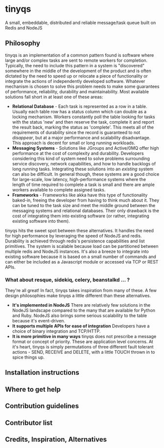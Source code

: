 tinyqs
======

A small, embeddable, distributed and reliable message/task queue built on Redis and NodeJS



## Philosophy

tinyqs is an implementation of a common pattern found is software where large and/or complex tasks are sent to remote
workers for completion. Typically, the need to include this pattern in a system is "discovered" somewhere in the middle of
the development of the product and is often dictated by the need to speed up or relocate a piece of functionality or integrate
the actions of independently developed software. Whatever mechanism is chosen to solve this problem needs to make
some guarantees of performance, reliability, durability and maintainability. Most available solutions fall short in at least
one of these areas:

- **Relational Database** - Each task is represented as a row in a table. Usually each table row has a status column which
can double as a locking mechanism. Workers constantly poll the table looking for tasks with the status 'new' and then
reserve the task, complete it and report the result back, marking the status as 'complete'. This meets all of the
requirements of durability since the record is guaranteed to not *disappear*, but at a major performance and scalability
disadvantage. This approach is decent for small or long running workloads.
- **Messaging Systems** - Solutions like JGroups and Active/0MQ offer high performance at the cost of complexity and
durability. Developers considering this kind of system need to solve problems surrounding service discovery, network
capabilities, and how to handle backlogs of long running tasks. Integrating these solutions into an *existing* system can
also be difficult. In general though, these systems are a good choice for large-scale, low latency, high-performance systems
where the length of time required to complete a task is small and there are ample workers available to complete
assigned tasks.
- **Frameworks** - Frameworks like akka have this type of functionality baked-in, freeing the developer from having to
think much about it. They can be tuned to the task size and meet the middle ground between the messaging systems and
 relational databases. Their only drawback is the cost of integrating them into existing software (or rather, integrating
 existing software into them).

tinyqs hits the sweet spot between these alternatives. It handles the need for high performance by leveraging the
speed of NodeJS and redis. Durability is achieved through redis's persistence capabilities and list primitives. The
system is scalable because load can be partitioned between multiple redis and NodeJS instances. It's also a breeze to
integrate into existing software because it is based on a small number of commands and can either be included as a Javascript
module or accessed via TCP or REST APIs.

### What about resque, sidekiq, celery, beanstalkd ... ?

They're all great! In fact, tinyqs takes inspiration from many of these. A few design philosophies make tinyqs
a little different than these alternatives.

- **It's implemented in NodeJS** There are relatively few solutions in the NodeJS landscape compared to the many that are
available for Python and Ruby. NodeJS also brings some serious scalability to the table because it's event-driven.
- **It supports multiple APIs for ease of integration** Developers have a choice of binary integration and TCP/HTTP.
- **It is more primitive in many ways** tinyqs does not prescribe a message format or concept of priority. These are application
level concerns. At it's heart, tinyqs is simply permutations of three different fault tolerant actions - SEND, RECEIVE
and DELETE, with a little TOUCH thrown in to spice things up.

## Installation instructions

## Where to get help

## Contribution guidelines

## Contributor list

## Credits, Inspiration, Alternatives
